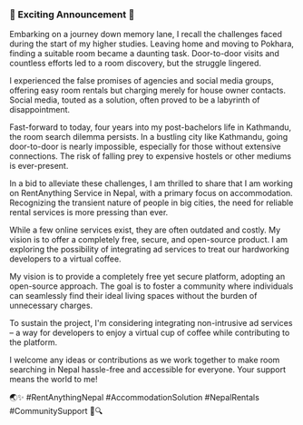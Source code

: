 ### 🌟 Exciting Announcement 🌟

Embarking on a journey down memory lane, I recall the challenges faced during the start of my higher studies. Leaving home and moving to Pokhara, finding a suitable room became a daunting task. Door-to-door visits and countless efforts led to a room discovery, but the struggle lingered.

I experienced the false promises of agencies and social media groups, offering easy room rentals but charging merely for house owner contacts. Social media, touted as a solution, often proved to be a labyrinth of disappointment.

Fast-forward to today, four years into my post-bachelors life in Kathmandu, the room search dilemma persists. In a bustling city like Kathmandu, going door-to-door is nearly impossible, especially for those without extensive connections. The risk of falling prey to expensive hostels or other mediums is ever-present.

In a bid to alleviate these challenges, I am thrilled to share that I am working on RentAnything Service in Nepal, with a primary focus on accommodation. Recognizing the transient nature of people in big cities, the need for reliable rental services is more pressing than ever.

While a few online services exist, they are often outdated and costly. My vision is to offer a completely free, secure, and open-source product. I am exploring the possibility of integrating ad services to treat our hardworking developers to a virtual coffee.

My vision is to provide a completely free yet secure platform, adopting an open-source approach. The goal is to foster a community where individuals can seamlessly find their ideal living spaces without the burden of unnecessary charges.

To sustain the project, I'm considering integrating non-intrusive ad services – a way for developers to enjoy a virtual cup of coffee while contributing to the platform.

I welcome any ideas or contributions as we work together to make room searching in Nepal hassle-free and accessible for everyone. Your support means the world to me!

🌏✨ #RentAnythingNepal #AccommodationSolution #NepalRentals #CommunitySupport 🏡🔍

